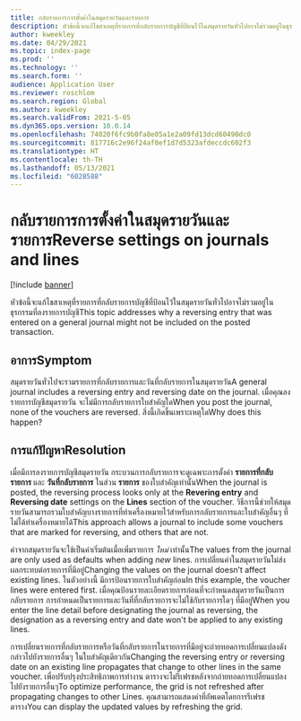 ```yaml
---
title: กลับรายการการตั้งค่าในสมุดรายวันและรายการ
description: หัวข้อนี้จะแก้ไขสาเหตุที่รายการที่กลับรายการบัญชีที่ป้อนไว้ในสมุดรายวันทั่วไปอาจไม่รวมอยู่ในธุรกรรมที่ลงรายการบัญชี
author: kweekley
ms.date: 04/29/2021
ms.topic: index-page
ms.prod: ''
ms.technology: ''
ms.search.form: ''
audience: Application User
ms.reviewer: roschlom
ms.search.region: Global
ms.author: kweekley
ms.search.validFrom: 2021-5-05
ms.dyn365.ops.version: 10.0.14
ms.openlocfilehash: 74020f6fc9b0fa8e05a1e2a09fd13dcd60490dc0
ms.sourcegitcommit: 817716c2e96f24af0ef1d7d5323afdeccdc602f3
ms.translationtype: HT
ms.contentlocale: th-TH
ms.lasthandoff: 05/13/2021
ms.locfileid: "6028588"
---
```

# <a name="reverse-settings-on-journals-and-lines"></a><span data-ttu-id="d8f56-103">กลับรายการการตั้งค่าในสมุดรายวันและรายการ</span><span class="sxs-lookup"><span data-stu-id="d8f56-103">Reverse settings on journals and lines</span></span>

[!include [banner](../includes/banner.md)]

<span data-ttu-id="d8f56-104">หัวข้อนี้จะแก้ไขสาเหตุที่รายการที่กลับรายการบัญชีที่ป้อนไว้ในสมุดรายวันทั่วไปอาจไม่รวมอยู่ในธุรกรรมที่ลงรายการบัญชี</span><span class="sxs-lookup"><span data-stu-id="d8f56-104">This topic addresses why a reversing entry that was entered on a general journal might not be included on the posted transaction.</span></span>  

## <a name="symptom"></a><span data-ttu-id="d8f56-105">อาการ</span><span class="sxs-lookup"><span data-stu-id="d8f56-105">Symptom</span></span>

<span data-ttu-id="d8f56-106">สมุดรายวันทั่วไปจะรวมรายการที่กลับรายการและวันที่กลับรายการในสมุดรายวัน</span><span class="sxs-lookup"><span data-stu-id="d8f56-106">A general journal includes a reversing entry and reversing date on the journal.</span></span> <span data-ttu-id="d8f56-107">เมื่อคุณลงรายการบัญชีสมุดรายวัน จะไม่มีการกลับรายการใบสำคัญใด</span><span class="sxs-lookup"><span data-stu-id="d8f56-107">When you post the journal, none of the vouchers are reversed.</span></span> <span data-ttu-id="d8f56-108">สิ่งนี้เกิดขึ้นเพราะเหตุใด</span><span class="sxs-lookup"><span data-stu-id="d8f56-108">Why does this happen?</span></span>

## <a name="resolution"></a><span data-ttu-id="d8f56-109">การแก้ปัญหา</span><span class="sxs-lookup"><span data-stu-id="d8f56-109">Resolution</span></span>

<span data-ttu-id="d8f56-110">เมื่อมีการลงรายการบัญชีสมุดรายวัน กระบวนการกลับรายการจะดูเฉพาะการตั้งค่า **รายการที่กลับรายการ** และ **วันที่กลับรายการ** ในส่วน **รายการ** ของใบสำคัญเท่านั้น</span><span class="sxs-lookup"><span data-stu-id="d8f56-110">When the journal is posted, the reversing process looks only at the **Revering entry** and **Reversing date** settings on the **Lines** section of the voucher.</span></span> <span data-ttu-id="d8f56-111">วิธีการนี้ช่วยให้สมุดรายวันสามารถรวมใบสำคัญบางรายการที่ทำเครื่องหมายไว้สำหรับการกลับรายการและใบสำคัญอื่นๆ ที่ไม่ได้ทำเครื่องหมายได้</span><span class="sxs-lookup"><span data-stu-id="d8f56-111">This approach allows a journal to include some vouchers that are marked for reversing, and others that are not.</span></span>

<span data-ttu-id="d8f56-112">ค่าจากสมุดรายวันจะใช้เป็นค่าเริ่มต้นเมื่อเพิ่มรายการ *ใหม่* เท่านั้น</span><span class="sxs-lookup"><span data-stu-id="d8f56-112">The values from the journal are only used as defaults when adding *new* lines.</span></span> <span data-ttu-id="d8f56-113">การเปลี่ยนค่าในสมุดรายวันไม่ส่งผลกระทบต่อรายการที่มีอยู่</span><span class="sxs-lookup"><span data-stu-id="d8f56-113">Changing the values on the journal doesn’t affect existing lines.</span></span> <span data-ttu-id="d8f56-114">ในตัวอย่างนี้ มีการป้อนรายการใบสำคัญก่อน</span><span class="sxs-lookup"><span data-stu-id="d8f56-114">In this example, the voucher lines were entered first.</span></span> <span data-ttu-id="d8f56-115">เมื่อคุณป้อนรายละเอียดรายการก่อนที่จะกำหนดสมุดรายวันเป็นการกลับรายการ การกำหนดเป็นรายการและวันที่ที่กลับรายการจะไม่ใช้กับรายการใดๆ ที่มีอยู่</span><span class="sxs-lookup"><span data-stu-id="d8f56-115">When you enter the line detail before designating the journal as reversing, the designation as a reversing entry and date won't be applied to any existing lines.</span></span>

<span data-ttu-id="d8f56-116">การเปลี่ยนรายการที่กลับรายการหรือวันที่กลับรายการในรายการที่มีอยู่จะถ่ายทอดการเปลี่ยนแปลงดังกล่าวไปยังรายการอื่นๆ ในใบสำคัญเดียวกัน</span><span class="sxs-lookup"><span data-stu-id="d8f56-116">Changing the reversing entry or reversing date on an existing line propagates that change to other lines in the same voucher.</span></span> <span data-ttu-id="d8f56-117">เพื่อปรับปรุงประสิทธิภาพการทำงาน ตารางจะไม่รีเฟรชหลังจากถ่ายทอดการเปลี่ยนแปลงไปยังรายการอื่นๆ</span><span class="sxs-lookup"><span data-stu-id="d8f56-117">To optimize performance, the grid is not refreshed after propagating changes to other Lines.</span></span> <span data-ttu-id="d8f56-118">คุณสามารถแสดงค่าที่อัพเดตโดยการรีเฟรชตาราง</span><span class="sxs-lookup"><span data-stu-id="d8f56-118">You can display the updated values by refreshing the grid.</span></span>


